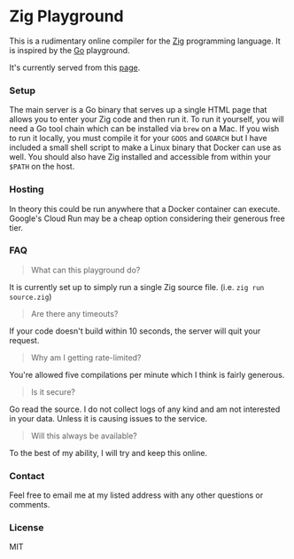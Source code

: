 # Zig Playground

This is a rudimentary online compiler for the [Zig](https://ziglang.org) programming language. It
is inspired by the [Go](https://play.golang.org) playground.

It's currently served from this [page](https://zig-play.dev).

### Setup
The main server is a Go binary that serves up a single HTML page that allows you to enter your Zig
code and then run it. To run it yourself, you will need a Go tool chain which can be installed via
`brew` on a Mac. If you wish to run it locally, you must compile it for your `GOOS` and `GOARCH`
but I have included a small shell script to make a Linux binary that Docker can use as well. You
should also have Zig installed and accessible from within your `$PATH` on the host.

### Hosting
In theory this could be run anywhere that a Docker container can execute. Google's Cloud Run may be
a cheap option considering their generous free tier.

### FAQ
> What can this playground do?

It is currently set up to simply run a single Zig source file. (i.e. `zig run source.zig`)

> Are there any timeouts?

If your code doesn't build within 10 seconds, the server will quit your request.

> Why am I getting rate-limited?

You're allowed five compilations per minute which I think is fairly generous.

> Is it secure?

Go read the source. I do not collect logs of any kind and am not interested in your data. Unless it
is causing issues to the service.

> Will this always be available?

To the best of my ability, I will try and keep this online.

### Contact
Feel free to email me at my listed address with any other questions or comments.

### License
MIT
